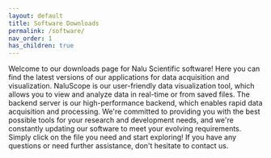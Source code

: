 ```yaml
---
layout: default
title: Software Downloads
permalink: /software/
nav_order: 1
has_children: true
---
```


Welcome to our downloads page for Nalu Scientific software! Here you can find the latest versions of our applications for data acquisition and visualization. NaluScope is our user-friendly data visualization tool, which allows you to view and analyze data in real-time or from saved files. The backend server is our high-performance backend, which enables rapid data acquisition and processing. We're committed to providing you with the best possible tools for your research and development needs, and we're constantly updating our software to meet your evolving requirements. Simply click on the file you need and start exploring! If you have any questions or need further assistance, don't hesitate to contact us.

